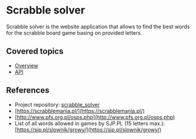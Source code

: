 # Scrabble solver

Scrabble solver is the website application that allows to find the best words for the scrabble board game basing on provided letters.

## Covered topics 
- [Overview](https://scrabble-solver.netlify.app/documentation/site/overview/index.html)
- [API](https://scrabble-solver.netlify.app/documentation/site/api/index.html)

## References
- Project repository: [scrabble_solver](https://github.com/rafalsiniewicz/scrabble_solver)
- [https://scrabblemania.pl/](https://scrabblemania.pl/)
- [http://www.pfs.org.pl/osps.php](http://www.pfs.org.pl/osps.php)
- List of all words allowed in games by SJP.PL (15 letters max.): [https://sjp.pl/slownik/growy/](https://sjp.pl/slownik/growy/)
